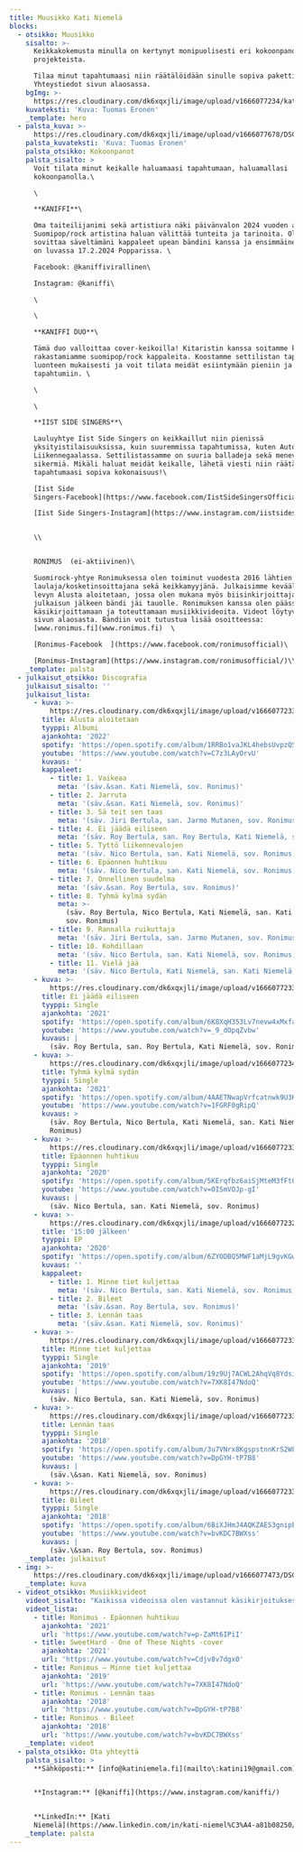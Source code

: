 ```yaml
---
title: Muusikko Kati Niemelä
blocks:
  - otsikko: Muusikko
    sisalto: >-
      Keikkakokemusta minulla on kertynyt monipuolisesti eri kokoonpanoista ja
      projekteista.

      Tilaa minut tapahtumaasi niin räätälöidään sinulle sopiva paketti!
      Yhteystiedot sivun alaosassa. 
    bgImg: >-
      https://res.cloudinary.com/dk6xqxjli/image/upload/v1666077234/kati-rajattu2_td2gzo.png
    kuvateksti: 'Kuva: Tuomas Eronen'
    _template: hero
  - palsta_kuva: >-
      https://res.cloudinary.com/dk6xqxjli/image/upload/v1666077678/DSC04398_uqc6vu.jpg
    palsta_kuvateksti: 'Kuva: Tuomas Eronen'
    palsta_otsikko: Kokoonpanot
    palsta_sisalto: >
      Voit tilata minut keikalle haluamaasi tapahtumaan, haluamallasi
      kokoonpanolla.\

      \

      **KANIFFI**\

      Oma taiteilijanimi sekä artistiura näki päivänvalon 2024 vuoden alussa.
      Suomipop/rock artistina haluan välittää tunteita ja tarinoita. Olen saanut
      sovittaa säveltämäni kappaleet upean bändini kanssa ja ensimmäinen keikka
      on luvassa 17.2.2024 Popparissa. \

      Facebook: @kaniffivirallinen\

      Instagram: @kaniffi\

      \

      \

      **KANIFFI DUO**\

      Tämä duo valloittaa cover-keikoilla! Kitaristin kanssa soitamme kaksin
      rakastamiamme suomipop/rock kappaleita. Koostamme settilistan tapahtuman
      luonteen mukaisesti ja voit tilata meidät esiintymään pieniin ja suuriin
      tapahtumiin. \

      \

      \

      **IIST SIDE SINGERS**\

      Lauluyhtye Iist Side Singers on keikkaillut niin pienissä
      yksityistilaisuuksissa, kuin suuremmissa tapahtumissa, kuten Auto- ja
      Liikennegaalassa. Settilistassamme on suuria balladeja sekä meneviä
      sikermiä. Mikäli haluat meidät keikalle, lähetä viesti niin räätälöidään
      tapahtumaasi sopiva kokonaisuus!\

      [Iist Side
      Singers-Facebook](https://www.facebook.com/IistSideSingersOfficial)  \

      [Iist Side Singers-Instagram](https://www.instagram.com/iistsidesingers/)


      \\


      RONIMUS  (ei-aktiivinen)\

      Suomirock-yhtye Ronimuksessa olen toiminut vuodesta 2016 lähtien
      laulaja/kosketinsoittajana sekä keikkamyyjänä. Julkaisimme keväällä 2022
      levyn Alusta aloitetaan, jossa olen mukana myös biisinkirjoittajana. Levyn
      julkaisun jälkeen bändi jäi tauolle. Ronimuksen kanssa olen päässyt myös
      käsikirjoittamaan ja toteuttamaan musiikkivideoita. Videot löytyvät tämän
      sivun alaosasta. Bändiin voit tutustua lisää osoitteessa:
      [www.ronimus.fi](www.ronimus.fi)  \

      [Ronimus-Facebook  ](https://www.facebook.com/ronimusofficial)\

      [Ronimus-Instagram](https://www.instagram.com/ronimusofficial/)\\
    _template: palsta
  - julkaisut_otsikko: Discografia
    julkaisut_sisalto: ''
    julkaisut_lista:
      - kuva: >-
          https://res.cloudinary.com/dk6xqxjli/image/upload/v1666077233/ronimus-alustaaloitetaan_kkkjpf.jpg
        title: Alusta aloitetaan
        tyyppi: Albumi
        ajankohta: '2022'
        spotify: 'https://open.spotify.com/album/1RRBo1vaJKL4hebsUvpzQS'
        youtube: 'https://www.youtube.com/watch?v=C7z3LAyOrvU'
        kuvaus: ''
        kappaleet:
          - title: 1. Vaikeaa
            meta: '(säv.&san. Kati Niemelä, sov. Ronimus)'
          - title: 2. Jarruta
            meta: '(säv.&san. Kati Niemelä, sov. Ronimus)'
          - title: 3. Sä teit sen taas
            meta: '(säv. Jiri Bertula, san. Jarmo Mutanen, sov. Ronimus)'
          - title: 4. Ei jäädä eiliseen
            meta: '(säv. Roy Bertula, san. Roy Bertula, Kati Niemelä, sov. Ronimus)'
          - title: 5. Tyttö liikennevalojen
            meta: '(säv. Nico Bertula, san. Kati Niemelä, sov. Ronimus)'
          - title: 6. Epäonnen huhtikuu
            meta: '(säv. Nico Bertula, san. Kati Niemelä, sov. Ronimus)'
          - title: 7. Onnellinen suudelma
            meta: '(säv.&san. Roy Bertula, sov. Ronimus)'
          - title: 8. Tyhmä kylmä sydän
            meta: >-
              (säv. Roy Bertula, Nico Bertula, Kati Niemelä, san. Kati Niemelä,
              sov. Ronimus)
          - title: 9. Rannalla ruikuttaja
            meta: '(säv. Jiri Bertula, san. Jarmo Mutanen, sov. Ronimus)'
          - title: 10. Kohdillaan
            meta: '(säv. Nico Bertula, san. Kati Niemelä, sov. Ronimus)'
          - title: 11. Vielä jää
            meta: '(säv. Nico Bertula, Kati Niemelä, san. Kati Niemelä, sov. Ronimus)'
      - kuva: >-
          https://res.cloudinary.com/dk6xqxjli/image/upload/v1666077233/ronimus-eijaadaeiliseen_yihpqr.jpg
        title: Ei jäädä eiliseen
        tyyppi: Single
        ajankohta: '2021'
        spotify: 'https://open.spotify.com/album/6K8XqH353Lv7nevw4xMxfa'
        youtube: 'https://www.youtube.com/watch?v=_9_dOpqZvbw'
        kuvaus: |
          (säv. Roy Bertula, san. Roy Bertula, Kati Niemelä, sov. Ronimus)
      - kuva: >-
          https://res.cloudinary.com/dk6xqxjli/image/upload/v1666077234/ronimus-tyhmakylmasydan_bgyhfl.jpg
        title: Tyhmä kylmä sydän
        tyyppi: Single
        ajankohta: '2021'
        spotify: 'https://open.spotify.com/album/4AAETNwapVrfcatnwk9U3K'
        youtube: 'https://www.youtube.com/watch?v=1FGRF0gRipQ'
        kuvaus: >
          (säv. Roy Bertula, Nico Bertula, Kati Niemelä, san. Kati Niemelä, sov.
          Ronimus)
      - kuva: >-
          https://res.cloudinary.com/dk6xqxjli/image/upload/v1666077233/ronimus-epaonnenhuhtikuu_a7vxso.jpg
        title: Epäonnen huhtikuu
        tyyppi: Single
        ajankohta: '2020'
        spotify: 'https://open.spotify.com/album/5KErqfbz6aiSjMteM3fFtO'
        youtube: 'https://www.youtube.com/watch?v=OISmVOJp-gI'
        kuvaus: |
          (säv. Nico Bertula, san. Kati Niemelä, sov. Ronimus)
      - kuva: >-
          https://res.cloudinary.com/dk6xqxjli/image/upload/v1666077232/ronimus-1500jalkeen_lietrq.jpg
        title: '15:00 jälkeen'
        tyyppi: EP
        ajankohta: '2020'
        spotify: 'https://open.spotify.com/album/6ZYODBQ5MWF1aMjL9gvKGw'
        kuvaus: ''
        kappaleet:
          - title: 1. Minne tiet kuljettaa
            meta: '(säv. Nico Bertula, san. Kati Niemelä, sov. Ronimus)'
          - title: 2. Bileet
            meta: '(säv.&san. Roy Bertula, sov. Ronimus)'
          - title: 3. Lennän taas
            meta: '(säv.&san. Kati Niemelä, sov. Ronimus)'
      - kuva: >-
          https://res.cloudinary.com/dk6xqxjli/image/upload/v1666077233/ronimus-minnetietkuljettaa_trskal.jpg
        title: Minne tiet kuljettaa
        tyyppi: Single
        ajankohta: '2019'
        spotify: 'https://open.spotify.com/album/19z9Uj7ACWL2AhqVq8Ydsi'
        youtube: 'https://www.youtube.com/watch?v=7XK8I47NdoQ'
        kuvaus: |
          (säv. Nico Bertula, san. Kati Niemelä, sov. Ronimus)
      - kuva: >-
          https://res.cloudinary.com/dk6xqxjli/image/upload/v1666077233/ronimus-lennantaas_n2ku40.jpg
        title: Lennän taas
        tyyppi: Single
        ajankohta: '2018'
        spotify: 'https://open.spotify.com/album/3u7VNrx8KgspstnnKrS2WL'
        youtube: 'https://www.youtube.com/watch?v=DpGYH-tP7B8'
        kuvaus: |
          (säv.\&san. Kati Niemelä, sov. Ronimus)
      - kuva: >-
          https://res.cloudinary.com/dk6xqxjli/image/upload/v1666077233/ronimus-bileet_gplqps.jpg
        title: Bileet
        tyyppi: Single
        ajankohta: '2018'
        spotify: 'https://open.spotify.com/album/6BiXJHmJ4AQKZAES3gnipE'
        youtube: 'https://www.youtube.com/watch?v=bvKDC7BWXss'
        kuvaus: |
          (säv.\&san. Roy Bertula, sov. Ronimus)
    _template: julkaisut
  - img: >-
      https://res.cloudinary.com/dk6xqxjli/image/upload/v1666077473/DSC04273_e9clud.jpg
    _template: kuva
  - videot_otsikko: Musiikkivideot
    videot_sisalto: "Kaikissa videoissa olen vastannut käsikirjoituksesta, ohjauksesta, organisoinnista ja visuaalisuudesta.\_\n\nEpäonnen huhtikuu videossa olen vastannut myös editoinnista.\n"
    videot_lista:
      - title: Ronimus - Epäonnen huhtikuu
        ajankohta: '2021'
        url: 'https://www.youtube.com/watch?v=p-ZaMt6IPiI'
      - title: SweetHard - One of These Nights -cover
        ajankohta: '2021'
        url: 'https://www.youtube.com/watch?v=Cdjv8v7dgx0'
      - title: Ronimus – Minne tiet kuljettaa
        ajankohta: '2019'
        url: 'https://www.youtube.com/watch?v=7XK8I47NdoQ'
      - title: Ronimus - Lennän taas
        ajankohta: '2018'
        url: 'https://www.youtube.com/watch?v=DpGYH-tP7B8'
      - title: Ronimus - Bileet
        ajankohta: '2018'
        url: 'https://www.youtube.com/watch?v=bvKDC7BWXss'
    _template: videot
  - palsta_otsikko: Ota yhteyttä
    palsta_sisalto: >
      **Sähköposti:** [info@katiniemela.fi](mailto\:katini19@gmail.com)


      **Instagram:** [@kaniffi](https://www.instagram.com/kaniffi/)


      **LinkedIn:** [Kati
      Niemelä](https://www.linkedin.com/in/kati-niemel%C3%A4-a81b08250/)
    _template: palsta
---
```





















